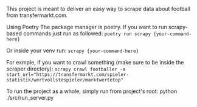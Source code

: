 This project is meant to deliver an easy way to scrape data about football from transfermarkt.com.

Using Poetry
The package manager is poetry.
If you want to run scrapy-based commands just run as followed:
`poetry run scrapy {your-command-here}`

Or inside your venv run:
`scrapy {your-command-here}`

For exmple, if you want to crawl something (make sure to be inside the scraper directory):
`scrapy crawl footballer -a start_url="https://transfermarkt.com/spieler-statistik/wertvollstespieler/marktwertetop"`


To run the project as a whole, simply run from project's root:
python ./src/run_server.py
